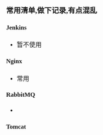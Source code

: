 <span  style="font-family: Simsun,serif; font-size: 17px; ">

### 常用清单,做下记录,有点混乱

#### Jenkins

- 暂不使用

#### Nginx

- 常用

#### RabbitMQ

- 

#### Tomcat


</span>